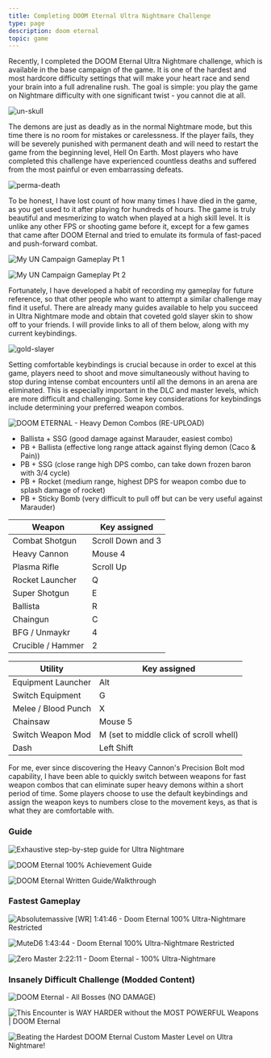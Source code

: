 ```yaml
---
title: Completing DOOM Eternal Ultra Nightmare Challenge
type: page
description: doom eternal
topic: game
---
```


Recently, I completed the DOOM Eternal Ultra Nightmare challenge, which is available in the base campaign of the game. It is one of the hardest and most hardcore difficulty settings that will make your heart race and send your brain into a full adrenaline rush. The goal is simple: you play the game on Nightmare difficulty with one significant twist - you cannot die at all.

![un-skull](https://i.pinimg.com/originals/cd/53/a1/cd53a1f3c69fcc7bce392f7091694906.jpg)

The demons are just as deadly as in the normal Nightmare mode, but this time there is no room for mistakes or carelessness. If the player fails, they will be severely punished with permanent death and will need to restart the game from the beginning level, Hell On Earth. Most players who have completed this challenge have experienced countless deaths and suffered from the most painful or even embarrassing defeats.

![perma-death](https://i.ytimg.com/vi/VRLXAb2Dp0M/maxresdefault.jpg)

To be honest, I have lost count of how many times I have died in the game, as you get used to it after playing for hundreds of hours. The game is truly beautiful and mesmerizing to watch when played at a high skill level. It is unlike any other FPS or shooting game before it, except for a few games that came after DOOM Eternal and tried to emulate its formula of fast-paced and push-forward combat.

![My UN Campaign Gameplay Pt 1](https://www.youtube.com/watch?v=4su2MqY3vjA)

![My UN Campaign Gameplay Pt 2](https://www.youtube.com/watch?v=s51ixn-qb5A&t=1971s)

Fortunately, I have developed a habit of recording my gameplay for future reference, so that other people who want to attempt a similar challenge may find it useful. There are already many guides available to help you succeed in Ultra Nightmare mode and obtain that coveted gold slayer skin to show off to your friends. I will provide links to all of them below, along with my current keybindings.

![gold-slayer](https://steamuserimages-a.akamaihd.net/ugc/2046369901415547123/B2A509C1939B611B940AE52EF433F1536C6492AF/?imw=5000&imh=5000&ima=fit&impolicy=Letterbox&imcolor=%23000000&letterbox=false)

Setting comfortable keybindings is crucial because in order to excel at this game, players need to shoot and move simultaneously without having to stop during intense combat encounters until all the demons in an arena are eliminated. This is especially important in the DLC and master levels, which are more difficult and challenging. Some key considerations for keybindings include determining your preferred weapon combos.

![DOOM ETERNAL - Heavy Demon Combos (RE-UPLOAD)](https://www.youtube.com/watch?v=qTd4WXAuiO8)

- Ballista + SSG  (good damage against Marauder, easiest combo)
- PB + Ballista (effective long range attack against flying demon (Caco & Pain))
- PB + SSG (close range high DPS combo, can take down frozen baron with 3/4 cycle)
- PB + Rocket (medium range, highest DPS for weapon combo due to splash damage of rocket)
- PB + Sticky Bomb (very difficult to pull off but can be very useful against Marauder)

Weapon | Key assigned
--- | ---
Combat Shotgun | Scroll Down and 3
Heavy Cannon | Mouse 4
Plasma Rifle | Scroll Up
Rocket Launcher | Q
Super Shotgun | E
Ballista | R
Chaingun | C
BFG / Unmaykr| 4
Crucible / Hammer| 2

Utility | Key assigned
--- | ---
Equipment Launcher | Alt
Switch Equipment | G
Melee / Blood Punch | X
Chainsaw | Mouse 5
Switch Weapon Mod | M (set to middle click of scroll whell)
Dash | Left Shift

For me, ever since discovering the Heavy Cannon's Precision Bolt mod capability, I have been able to quickly switch between weapons for fast weapon combos that can eliminate super heavy demons within a short period of time. Some players choose to use the default keybindings and assign the weapon keys to numbers close to the movement keys, as that is what they are comfortable with.

### Guide
![Exhaustive step-by-step guide for Ultra Nightmare](https://steamcommunity.com/sharedfiles/filedetails/?id=2093154742)

![DOOM Eternal 100% Achievement Guide](https://steamcommunity.com/sharedfiles/filedetails/?id=2031543270)

![DOOM Eternal Written Guide/Walkthrough](https://steamcommunity.com/sharedfiles/filedetails/?id=2036142586)


### Fastest Gameplay
![Absolutemassive [WR] 1:41:46 - Doom Eternal 100% Ultra-Nightmare Restricted](https://www.youtube.com/watch?v=RdMDSUJ9Dpw)

![MuteD6 1:43:44 - Doom Eternal 100% Ultra-Nightmare Restricted](https://www.youtube.com/watch?v=Rp_ut895PPY)

![Zero Master 2:22:11 - Doom Eternal - 100% Ultra-Nightmare](https://www.youtube.com/watch?v=01nJjaKlJhU)


### Insanely Difficult Challenge (Modded Content)
![DOOM Eternal - All Bosses (NO DAMAGE)](https://www.youtube.com/watch?v=2Nfbt8hfH-Y)

![This Encounter is WAY HARDER without the MOST POWERFUL Weapons | DOOM Eternal](https://www.youtube.com/watch?v=4cbRbDOaMac)

![Beating the Hardest DOOM Eternal Custom Master Level on Ultra Nightmare!](https://www.youtube.com/watch?v=4kt8lOXs-2k&t=1050s)
